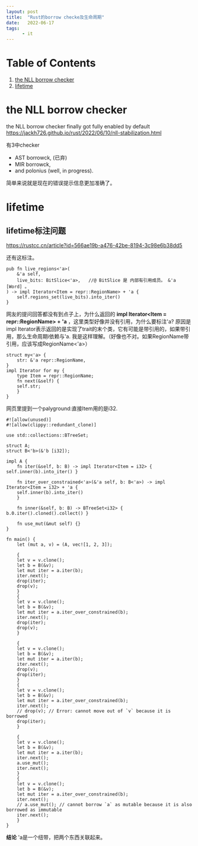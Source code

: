 ```yaml
---
layout: post
title:  "Rust的borrow checke及生命周期"
date:   2022-06-17
tags:
      - it
---
```



# Table of Contents

1.  [the NLL borrow checker](#org1a0d293)
2.  [lifetime](#org75b33c5)


<a id="org1a0d293"></a>

# the NLL borrow checker

the NLL borrow checker finally got fully enabled by default <https://jackh726.github.io/rust/2022/06/10/nll-stabilization.html>

有3中checker

-   AST borrowck, (已弃)
-   MIR borrowck,
-   and polonius (well, in progress).

简单来说就是现在的错误提示信息更加准确了。


<a id="org75b33c5"></a>

# lifetime


## lifetime标注问题

<https://rustcc.cn/article?id=566ae19b-a476-42be-8194-3c98e6b38dd5>

还有这标注。

    pub fn live_regions<'a>(
        &'a self,
        live_bits: BitSlice<'a>,   //@ BitSlice 是 内部有引用成员。 &'a [Word] 。
    ) -> impl Iterator<Item = repr::RegionName> + 'a {
        self.regions_set(live_bits).into_iter()
    }

网友的提问回答都没有到点子上，为什么返回的 **impl Iterator<Item = repr::RegionName> + 'a** ，这里类型好像并没有引用，为什么要标注'a?
原因是impl Iterator表示返回的是实现了trait的末个类，它有可能是带引用的，如果带引用，那么生命周期i依赖与'a. 我是这样理解。（好像也不对。如果RegionName带引用，应该写成RegionName<'a>）

    struct my<'a> {
        str: &'a repr::RegionName,
    }
    impl Iterator for my {
        type Item = repr::RegionName;
        fn next(&self) {
    	self.str;
        }
    }

网页里提到一个palyground:直接Item用的是i32.

    #![allow(unused)]
    #![allow(clippy::redundant_clone)]
    
    use std::collections::BTreeSet;
    
    struct A;
    struct B<'b>(&'b [i32]);
    
    impl A {
        fn iter(&self, b: B) -> impl Iterator<Item = i32> { self.inner(b).into_iter() }
    
        fn iter_over_constrained<'a>(&'a self, b: B<'a>) -> impl Iterator<Item = i32> + 'a {
    	self.inner(b).into_iter()
        }
    
        fn inner(&self, b: B) -> BTreeSet<i32> { b.0.iter().cloned().collect() }
    
        fn use_mut(&mut self) {}
    }
    
    fn main() {
        let (mut a, v) = (A, vec![1, 2, 3]);
    
        {
    	let v = v.clone();
    	let b = B(&v);
    	let mut iter = a.iter(b);
    	iter.next();
    	drop(iter);
    	drop(v);
        }
        {
    	let v = v.clone();
    	let b = B(&v);
    	let mut iter = a.iter_over_constrained(b);
    	iter.next();
    	drop(iter);
    	drop(v);
        }
    
        {
    	let v = v.clone();
    	let b = B(&v);
    	let mut iter = a.iter(b);
    	iter.next();
    	drop(v);
    	drop(iter);
        }
        {
    	let v = v.clone();
    	let b = B(&v);
    	let mut iter = a.iter_over_constrained(b);
    	iter.next();
    	// drop(v); // Error: cannot move out of `v` because it is borrowed
    	drop(iter);
        }
    
        {
    	let v = v.clone();
    	let b = B(&v);
    	let mut iter = a.iter(b);
    	iter.next();
    	a.use_mut();
    	iter.next();
        }
        {
    	let v = v.clone();
    	let b = B(&v);
    	let mut iter = a.iter_over_constrained(b);
    	iter.next();
    	// a.use_mut(); // cannot borrow `a` as mutable because it is also borrowed as immutable
    	iter.next();
        }
    }  

**结论** 'a是一个纽带，把两个东西关联起来。

